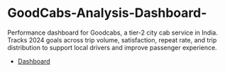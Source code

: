 # GoodCabs-Analysis-Dashboard-
Performance dashboard for Goodcabs, a tier-2 city cab service in India. Tracks 2024 goals across trip volume, satisfaction, repeat rate, and trip distribution to support local drivers and improve passenger experience.

- <a href="https://github.com/Amolhire/GoodCabs-Analysis-Dashboard-/blob/6a829fe8113271ac7a7a20f0a8023f5f952a3dc6/Trips%20Analysis.pbix">Dashboard</a>
